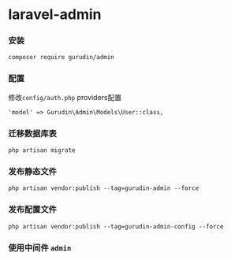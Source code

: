 # laravel-admin

### 安装
```composer require gurudin/admin```

### 配置
修改```config/auth.php``` providers配置

```'model' => Gurudin\Admin\Models\User::class,```

### 迁移数据库表
```php artisan migrate```

### 发布静态文件
```php artisan vendor:publish --tag=gurudin-admin --force```

### 发布配置文件
```php artisan vendor:publish --tag=gurudin-admin-config --force```

### 使用中间件 ```admin```